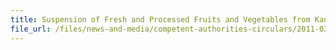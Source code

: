 ```yaml
---
title: Suspension of Fresh and Processed Fruits and Vegetables from Kanagawa, Tokyo and Saitama Prefectures 
file_url: /files/news-and-media/competent-authorities-circulars/2011-03-28-CA.pdf
---
```

